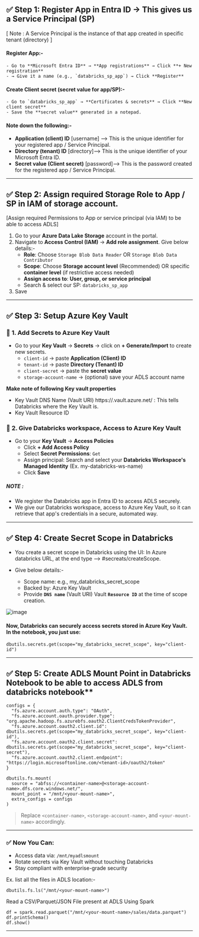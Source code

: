 ## ✅ Step 1: Register App in **Entra ID** → This gives us a Service Principal (SP)
[ Note : A Service Principal is the instance of that app created in specific tenant (directory) ]

#### Register App:-
	- Go to **Microsoft Entra ID** → **App registrations** → Click **+ New registration**
	- → Give it a name (e.g., `databricks_sp_app`) → Click **Register**

#### Create Client secret (secret value for app/SP):-
	- Go to `databricks_sp_app` → **Certificates & secrets** → Click **New client secret**
	- Save the **secret value** generated in a notepad. 
   
#### Note down the following:-
   - **Application (client) ID** [username] --> This is the unique identifier for your registered app / Service Principal.
   - **Directory (tenant) ID** [directory]--> This is the unique identifier of your Microsoft Entra ID.
   - **Secret value (Client secret)** [password]--> This is the password created for the registered app / Service Principal.

---

## ✅ Step 2: **Assign required Storage Role to App / SP** in IAM of storage account. 
[Assign required Permissions to App or service principal (via IAM) to be able to access ADLS]

1. Go to your **Azure Data Lake Storage** account in the portal.
2. Navigate to **Access Control (IAM)** → **Add role assignment**. Give below details:-
   - **Role**: Choose `Storage Blob Data Reader` OR `Storage Blob Data Contributor`
   - **Scope**: Choose **Storage account level** (Recommended) OR specific **container level** (if restrictive access needed)
   - **Assign access to**: **User, group, or service principal**
   - Search & select our SP: `databricks_sp_app`
3. Save

---

## ✅ Step 3: **Setup Azure Key Vault**

### 🔹 **1. Add Secrets to Azure Key Vault**
- Go to your **Key Vault** → **Secrets** → click on **+ Generate/Import** to create new secrets. 
   - `client-id` → paste **Application (Client) ID**
   - `tenant-id` → paste **Directory (Tenant) ID**
   - `client-secret` → paste the **secret value**
   - `storage-account-name` → (optional) save your ADLS account name

**Make note of following Key vault properties**
- Key Vault DNS Name (Vault URI)
https://<your-keyvault-name>.vault.azure.net/ : This tells Databricks where the Key Vault is.
- Key Vault Resource ID


### 🔹 **2. Give Databricks workspace, Access to Azure Key Vault**
- Go to your **Key Vault** → **Access Policies**
	- Click **+ Add Access Policy**
	- Select **Secret Permissions**: `Get`
	- Assign principal: Search and select your **Databricks Workspace's Managed Identity** (Ex. my-databricks-ws-name)
	- Click **Save**

##### NOTE : 
- We register the Databricks app in Entra ID to access ADLS securely.
- We give our Databricks workspace, access to Azure Key Vault, so it can retrieve that app's credentials in a secure, automated way. 
---

## ✅ Step 4: **Create Secret Scope in Databricks**
- You create a secret scope in Databricks using the UI: In Azure databricks URL, at the end type --> #secreats/createScope.
- Give below details:- 

	- Scope name: e.g., my_databricks_secret_scope
	- Backed by: Azure Key Vault
	- Provide **`DNS name`** (Vault URI) Vault **`Resource ID`** at the time of scope creation.

 ![image](https://github.com/user-attachments/assets/88de3d40-d81c-4f46-8e7c-49cfe166a832)


#### Now, Databricks can securely access secrets stored in Azure Key Vault. In the notebook, you just use:
```
dbutils.secrets.get(scope="my_databricks_secret_scope", key="client-id")
```
---

## ✅ Step 5: **Create ADLS Mount Point in Databricks Notebook** to be able to access ADLS from databricks notebook**

```
configs = {
  "fs.azure.account.auth.type": "OAuth",
  "fs.azure.account.oauth.provider.type": "org.apache.hadoop.fs.azurebfs.oauth2.ClientCredsTokenProvider",
  "fs.azure.account.oauth2.client.id": dbutils.secrets.get(scope="my_databricks_secret_scope", key="client-id"),
  "fs.azure.account.oauth2.client.secret": dbutils.secrets.get(scope="my_databricks_secret_scope", key="client-secret"),
  "fs.azure.account.oauth2.client.endpoint": "https://login.microsoftonline.com/<tenant-id>/oauth2/token"
}

dbutils.fs.mount(
  source = "abfss://<container-name>@<storage-account-name>.dfs.core.windows.net/",
  mount_point = "/mnt/<your-mount-name>",
  extra_configs = configs
)
```
> Replace `<container-name>`, `<storage-account-name>`, and `<your-mount-name>` accordingly.
-------------

### ✅ Now You Can:

- Access data via: `/mnt/myadlsmount`
- Rotate secrets via Key Vault without touching Databricks
- Stay compliant with enterprise-grade security

Ex. 
list all the files in ADLS location:-
```
dbutils.fs.ls("/mnt/<your-mount-name>")
```
Read a CSV/Parquet/JSON File present at ADLS Using Spark
```
df = spark.read.parquet("/mnt/<your-mount-name>/sales/data.parquet")
df.printSchema()
df.show()
```
-------------------

